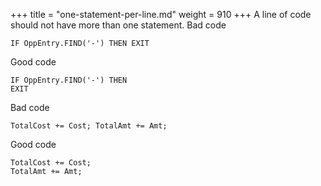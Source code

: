 +++
title = "one-statement-per-line.md"
weight = 910
+++
A line of code should not have more than one statement.
Bad code

    IF OppEntry.FIND('-') THEN EXIT  
      
    

Good code

    IF OppEntry.FIND('-') THEN   
    EXIT  
      
    

Bad code

    TotalCost += Cost; TotalAmt += Amt;  
      
    

Good code

    TotalCost += Cost; 
    TotalAmt += Amt;
